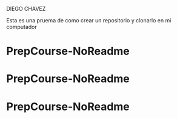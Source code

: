 DIEGO CHAVEZ

Esta es una pruema de como crear un repositorio y clonarlo en mi computador
# PrepCourse-NoReadme
# PrepCourse-NoReadme
# PrepCourse-NoReadme
